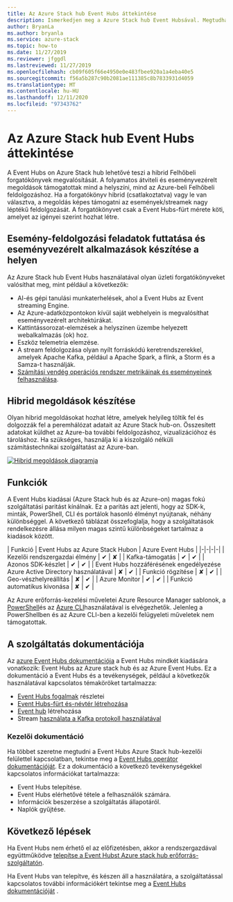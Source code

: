 ```yaml
---
title: Az Azure Stack hub Event Hubs áttekintése
description: Ismerkedjen meg a Azure Stack hub Event Hubsával. Megtudhatja, hogyan hozhat létre hibrid megoldásokat. Az Azure Event Hubs és a Event Hubs funkcióinak összehasonlítása Azure Stack hub-on.
author: BryanLa
ms.author: bryanla
ms.service: azure-stack
ms.topic: how-to
ms.date: 11/27/2019
ms.reviewer: jfggdl
ms.lastreviewed: 11/27/2019
ms.openlocfilehash: cb09f605f66e4950e0e483fbee920a1a4eba40e5
ms.sourcegitcommit: f56a5b287c90b2081ae111385c8b7833931d4059
ms.translationtype: MT
ms.contentlocale: hu-HU
ms.lasthandoff: 12/11/2020
ms.locfileid: "97343762"
---
```

# <a name="overview-of-event-hubs-on-azure-stack-hub"></a>Az Azure Stack hub Event Hubs áttekintése

A Event Hubs on Azure Stack hub lehetővé teszi a hibrid Felhőbeli forgatókönyvek megvalósítását. A folyamatos átviteli és eseményvezérelt megoldások támogatottak mind a helyszíni, mind az Azure-beli Felhőbeli feldolgozáshoz. Ha a forgatókönyv hibrid (csatlakoztatva) vagy le van választva, a megoldás képes támogatni az események/streamek nagy léptékű feldolgozását. A forgatókönyvet csak a Event Hubs-fürt mérete köti, amelyet az igényei szerint hozhat létre. 

## <a name="run-event-processing-tasks-and-build-event-driven-applications-on-site"></a>Esemény-feldolgozási feladatok futtatása és eseményvezérelt alkalmazások készítése a helyen

Az Azure Stack hub Event Hubs használatával olyan üzleti forgatókönyveket valósíthat meg, mint például a következők:

- AI-és gépi tanulási munkaterhelések, ahol a Event Hubs az Event streaming Engine.
- Az Azure-adatközpontokon kívül saját webhelyein is megvalósíthat eseményvezérelt architektúrákat.
- Kattintássorozat-elemzések a helyszínen üzembe helyezett webalkalmazás (ok) hoz.
- Eszköz telemetria elemzése.
- A stream feldolgozása olyan nyílt forráskódú keretrendszerekkel, amelyek Apache Kafka, például a Apache Spark, a flink, a Storm és a Samza-t használják.
- [Számítási vendég operációs rendszer metrikáinak és eseményeinek felhasználása](azure-stack-metrics-monitor.md).

## <a name="build-hybrid-solutions"></a>Hibrid megoldások készítése

Olyan hibrid megoldásokat hozhat létre, amelyek helyileg töltik fel és dolgozzák fel a peremhálózat adatait az Azure Stack hub-on. Összesített adatokat küldhet az Azure-ba további feldolgozáshoz, vizualizációhoz és tároláshoz. Ha szükséges, használja ki a kiszolgáló nélküli számítástechnikai szolgáltatást az Azure-ban.

[![Hibrid megoldások diagramja](media/event-hubs-overview/hybrid-architecture-ehoash.png)](media/event-hubs-overview/hybrid-architecture-ehoash.png#lightbox)

## <a name="features"></a>Funkciók 

A Event Hubs kiadásai (Azure Stack hub és az Azure-on) magas fokú szolgáltatási paritást kínálnak. Ez a paritás azt jelenti, hogy az SDK-k, minták, PowerShell, CLI és portálok hasonló élményt nyújtanak, néhány különbséggel. A következő táblázat összefoglalja, hogy a szolgáltatások rendelkezésre állása milyen magas szintű különbségeket tartalmaz a kiadások között.  

| Funkció | Event Hubs az Azure Stack Hubon | Azure Event Hubs |
|-|-|-|-|
| Kezelői rendszergazdai élmény | ✔ | ✘ |
| Kafka-támogatás | ✔ | ✔ |
| Azonos SDK-készlet | ✔ | ✔ |
| Event Hubs hozzáférésének engedélyezése Azure Active Directory használatával | ✘ | ✔ |
| Funkció rögzítése | ✘ | ✔ |
| Geo-vészhelyreállítás | ✘ | ✔ |
| Azure Monitor | ✔ | ✔ |
| Funkció automatikus kivonása | ✘ | ✔ |

Az Azure erőforrás-kezelési műveletei Azure Resource Manager sablonok, a [PowerShell](/powershell/module/Az.eventhub/)és az [Azure CLI](/cli/azure/eventhubs/eventhub/)használatával is elvégezhetők. Jelenleg a PowerShellben és az Azure CLI-ben a kezelői felügyeleti műveletek nem támogatottak.

## <a name="feature-documentation"></a>A szolgáltatás dokumentációja

Az [azure Event Hubs dokumentációja](/azure/event-hubs/) a Event Hubs mindkét kiadására vonatkozik: Event Hubs az Azure stack hub és az Azure Event Hubs. Ez a dokumentáció a Event Hubs és a tevékenységek, például a következők használatával kapcsolatos témaköröket tartalmazza:

- [Event Hubs fogalmak](/azure/event-hubs/event-hubs-features) részletei
- [Event Hubs-fürt és-névtér létrehozása](event-hubs-quickstart-cluster-portal.md)
- [Event hub](/azure/event-hubs/event-hubs-create#create-an-event-hub) létrehozása
- Stream [használata a Kafka protokoll használatával](/azure/event-hubs/event-hubs-quickstart-kafka-enabled-event-hubs)

### <a name="operator-documentation"></a>Kezelői dokumentáció 
 
Ha többet szeretne megtudni a Event Hubs Azure Stack hub-kezelői felülettel kapcsolatban, tekintse meg a [Event Hubs operátor dokumentációját](../operator/event-hubs-rp-overview.md). Ez a dokumentáció a következő tevékenységekkel kapcsolatos információkat tartalmazza:

- Event Hubs telepítése.
- Event Hubs elérhetővé tétele a felhasználók számára.
- Információk beszerzése a szolgáltatás állapotáról.
- Naplók gyűjtése.


## <a name="next-steps"></a>Következő lépések

Ha Event Hubs nem érhető el az előfizetésben, akkor a rendszergazdával együttműködve [telepítse a Event Hubst Azure stack hub erőforrás-szolgáltatón](../operator/event-hubs-rp-overview.md).

Ha Event Hubs van telepítve, és készen áll a használatára, a szolgáltatással kapcsolatos további információkért tekintse meg a [Event Hubs dokumentációját](/azure/event-hubs/event-hubs-about) .
